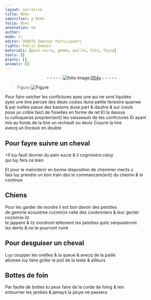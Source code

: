 ```yaml
---
layout: narrative
title: 054v
identifier: p-054v
folio: 054v
annotation: no
author:
mode: tc
editor: GR8975 Seminar Participants
rights: Public Domain
materials: [pain sucre, gemme, paille, foin, foing]
tools: []
plants: []
animals: []
---
```


<div class="folio" align="center">- - - - - <a href="http://gallica.bnf.fr/ark:/12148/btv1b10500001g/f114.image" target="_blank"><img src="https://cu-mkp.github.io/2017-workshop-edition/assets/photo-icon.png" alt="folio image: " style="display:inline-block; margin-bottom:-3px;"/>054v</a> - - - - - </div>  
  
> *Figure*
> <a href="https://drive.google.com/open?id=0B9-oNrvWdlO5N1FlRklFdzIxUzQ" target="_blank"><img src="https://cu-mkp.github.io/GR8975-edition/assets/photo-icon.png" alt="Figure" style="display:inline-block; margin-bottom:-3px;"/></a>
 
Pour faire seicher les confictures ayes une qui ne sont liquides<br/> ayes une tine percee des deulx costes dune petite fenestre quarree<br/> & par icelles passe des bastons dune part & daultre & sur iceulx<br/> pose un crible faict de fisselles en forme de ret Et la dessus<br/> tu colloqueras proprem{ent} les vaisseaulx de tes confictures Et ayant<br/> mis au fonds de la tine un rechault ou deulx Couvre la tine<br/> avecq un linceulx en double
 
 
  

## Pour fayre suivre un cheval

 
\+Il luy fault donner du <span class="m">pain sucre</span> & il cognoistra celuy<br/> qui luy fera ce bien
 
Et pour le mainctenir en bonne disposition de cheminer mects u<br/> fais luy prendre un bon train des le commancem{ent} du chemin & le<br/> continue
 
 
  

## Chiens

 
Pour les garder de mordre il est bon davoir des pelottes<br/> de <span class="m">gemme</span> acoustree co{mm}e celle des <span class="pro">cordonniers</span> & leur gecter co{mm}e ilz<br/> te jappent & ilz mordront tellement les pelottes quilz senpasteront<br/> les dents & ne te pourront nuire
 
 
  

## Pour desguiser un cheval

 
Luy coupper les oreilles & la queue & avecq de la <span class="m">paille</span><br/> allumee luy faire griller le poil de la teste & ailleurs
 
 
  

## Bottes de <span class="m">foin</span>

 
Par faulte de bottes tu peux faire de la corde de <span class="m">foing</span> & ten<br/> entourner les jambes & jamays la pluye ne passera
 
